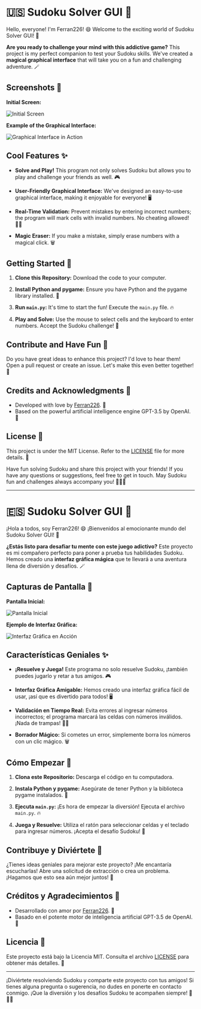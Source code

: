 # 🇺🇸 Sudoku Solver GUI 🧩

Hello, everyone! I'm Ferran226! 😄 Welcome to the exciting world of Sudoku Solver GUI! 🎉

**Are you ready to challenge your mind with this addictive game?** This project is my perfect companion to test your Sudoku skills. We've created a **magical graphical interface** that will take you on a fun and challenging adventure. 🪄

## Screenshots 📸

**Initial Screen:**

![Initial Screen](pantalla_inicial.png)

**Example of the Graphical Interface:**

![Graphical Interface in Action](interfaz_grafica.png)

## Cool Features ✨

- **Solve and Play!** This program not only solves Sudoku but allows you to play and challenge your friends as well. 🎮

- **User-Friendly Graphical Interface:** We've designed an easy-to-use graphical interface, making it enjoyable for everyone! 🖥️

- **Real-Time Validation:** Prevent mistakes by entering incorrect numbers; the program will mark cells with invalid numbers. No cheating allowed! 🕵️‍♂️

- **Magic Eraser:** If you make a mistake, simply erase numbers with a magical click. 🗑️

## Getting Started 🚀

1. **Clone this Repository:** Download the code to your computer.

2. **Install Python and pygame:** Ensure you have Python and the pygame library installed. 🐍

3. **Run `main.py`:** It's time to start the fun! Execute the `main.py` file. 🔥

4. **Play and Solve:** Use the mouse to select cells and the keyboard to enter numbers. Accept the Sudoku challenge! 🧩

## Contribute and Have Fun 🙌

Do you have great ideas to enhance this project? I'd love to hear them! Open a pull request or create an issue. Let's make this even better together! 🤝

## Credits and Acknowledgments 🤗

- Developed with love by [Ferran226](https://github.com/Ferran226). 💖
- Based on the powerful artificial intelligence engine GPT-3.5 by OpenAI. 🤖

## License 📝

This project is under the MIT License. Refer to the [LICENSE](LICENSE) file for more details. 📜


Have fun solving Sudoku and share this project with your friends! If you have any questions or suggestions, feel free to get in touch. May Sudoku fun and challenges always accompany you! 🧠🎉🚀

---

# 🇪🇸 Sudoku Solver GUI 🧩

¡Hola a todos, soy Ferran226! 😄 ¡Bienvenidos al emocionante mundo del Sudoku Solver GUI! 🎉

**¿Estás listo para desafiar tu mente con este juego adictivo?** Este proyecto es mi compañero perfecto para poner a prueba tus habilidades Sudoku. Hemos creado una **interfaz gráfica mágica** que te llevará a una aventura llena de diversión y desafíos. 🪄

## Capturas de Pantalla 📸

**Pantalla Inicial:**

![Pantalla Inicial](pantalla_inicial.png)

**Ejemplo de Interfaz Gráfica:**

![Interfaz Gráfica en Acción](interfaz_grafica.png)

## Características Geniales ✨

- **¡Resuelve y Juega!** Este programa no solo resuelve Sudoku, ¡también puedes jugarlo y retar a tus amigos. 🎮

- **Interfaz Gráfica Amigable:** Hemos creado una interfaz gráfica fácil de usar, ¡así que es divertido para todos! 🖥️

- **Validación en Tiempo Real:** Evita errores al ingresar números incorrectos; el programa marcará las celdas con números inválidos. ¡Nada de trampas! 🕵️‍♂️

- **Borrador Mágico:** Si cometes un error, simplemente borra los números con un clic mágico. 🗑️

## Cómo Empezar 🚀

1. **Clona este Repositorio:** Descarga el código en tu computadora.

2. **Instala Python y pygame:** Asegúrate de tener Python y la biblioteca pygame instalados. 🐍

3. **Ejecuta `main.py`:** ¡Es hora de empezar la diversión! Ejecuta el archivo `main.py`. 🔥

4. **Juega y Resuelve:** Utiliza el ratón para seleccionar celdas y el teclado para ingresar números. ¡Acepta el desafío Sudoku! 🧩

## Contribuye y Diviértete 🙌

¿Tienes ideas geniales para mejorar este proyecto? ¡Me encantaría escucharlas! Abre una solicitud de extracción o crea un problema. ¡Hagamos que esto sea aún mejor juntos! 🤝

## Créditos y Agradecimientos 🤗

- Desarrollado con amor por [Ferran226](https://github.com/Ferran226). 💖
- Basado en el potente motor de inteligencia artificial GPT-3.5 de OpenAI. 🤖

## Licencia 📝

Este proyecto está bajo la Licencia MIT. Consulta el archivo [LICENSE](LICENSE) para obtener más detalles. 📜

---

¡Diviértete resolviendo Sudoku y comparte este proyecto con tus amigos! Si tienes alguna pregunta o sugerencia, no dudes en ponerte en contacto conmigo. ¡Que la diversión y los desafíos Sudoku te acompañen siempre! 🧠🎉🚀

